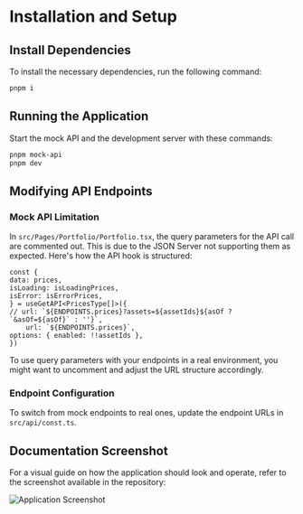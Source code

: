 
# Installation and Setup

## Install Dependencies

To install the necessary dependencies, run the following command:

```bash
pnpm i
```

## Running the Application

Start the mock API and the development server with these commands:

```bash
pnpm mock-api
pnpm dev
```

## Modifying API Endpoints

### Mock API Limitation

In `src/Pages/Portfolio/Portfolio.tsx`, the query parameters for the API call are commented out. This is due to the JSON Server not supporting them as expected. Here's how the API hook is structured:

```tsx
const {
data: prices,
isLoading: isLoadingPrices,
isError: isErrorPrices,
} = useGetAPI<PricesType[]>({
// url: `${ENDPOINTS.prices}?assets=${assetIds}${asOf ? `&asOf=${asOf}` : ''}`,
    url: `${ENDPOINTS.prices}`,
options: { enabled: !!assetIds },
})
```

To use query parameters with your endpoints in a real environment, you might want to uncomment and adjust the URL structure accordingly.

### Endpoint Configuration

To switch from mock endpoints to real ones, update the endpoint URLs in `src/api/const.ts`.

## Documentation Screenshot

For a visual guide on how the application should look and operate, refer to the screenshot available in the repository:

![Application Screenshot](https://github.com/Samuel-Morgan-Tyghe/my-financial-portfolio/assets/62810658/264fa678-e90b-42ea-af63-696f194c7e58)
